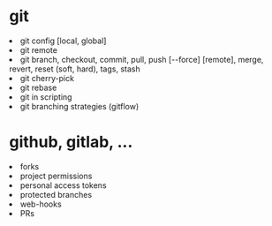 <h1>git</h1>
<lo>

<li>git config [local, global]</li>
<li>git remote</li>
<li>git branch, checkout, commit, pull, push [--force] [remote], merge, revert, reset (soft, hard), tags, stash</li>
<li>git cherry-pick</li>
<li>git rebase </li>
<li>git in scripting</li>
<li>git branching strategies (gitflow)</li>
</lo>





<h1>github, gitlab, ...</h1>


<lo>
<li>forks</li>
<li>project permissions</li>
<li>personal access tokens</li>
<li>protected branches</li>
<li>web-hooks</li>
<li>PRs</li>
</lo>
